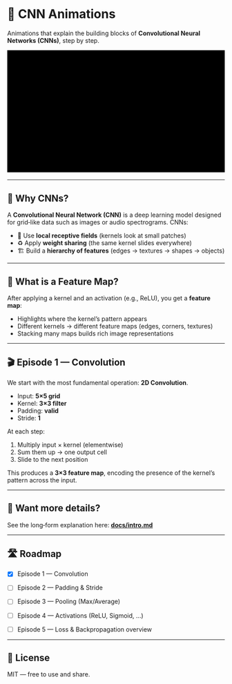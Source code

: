 # 🧠 CNN Animations


Animations that explain the building blocks of **Convolutional Neural Networks (CNNs)**, step by step.


<p align="center">
<img src="exports/gif/conv2d_valid.gif" width="520" alt="Convolution animation preview"/>
</p>


---


## 📌 Why CNNs?


A **Convolutional Neural Network (CNN)** is a deep learning model designed for grid‑like data such as images or audio spectrograms. CNNs:


- 🔎 Use **local receptive fields** (kernels look at small patches)
- ♻️ Apply **weight sharing** (the same kernel slides everywhere)
- 🏗 Build a **hierarchy of features** (edges → textures → shapes → objects)


---


## 🌊 What is a Feature Map?


After applying a kernel and an activation (e.g., ReLU), you get a **feature map**:


- Highlights where the kernel’s pattern appears
- Different kernels → different feature maps (edges, corners, textures)
- Stacking many maps builds rich image representations


---


## 🎬 Episode 1 — Convolution


We start with the most fundamental operation: **2D Convolution**.


- Input: **5×5 grid**
- Kernel: **3×3 filter**
- Padding: **valid**
- Stride: **1**


At each step:
1. Multiply input × kernel (elementwise)
2. Sum them up → one output cell
3. Slide to the next position


This produces a **3×3 feature map**, encoding the presence of the kernel’s pattern across the input.


---


## 📖 Want more details?


See the long‑form explanation here: **[docs/intro.md](docs/intro.md)**


---


## 🛣 Roadmap


- [x] Episode 1 — Convolution
- [ ] Episode 2 — Padding & Stride
- [ ] Episode 3 — Pooling (Max/Average)
- [ ] Episode 4 — Activations (ReLU, Sigmoid, …)
- [ ] Episode 5 — Loss & Backpropagation overview


---


## 📜 License


MIT — free to use and share.
